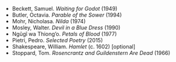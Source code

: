 * Beckett, Samuel. *Waiting for Godot* (1949)
* Butler, Octavia. *Parable of the Sower* (1994)
* Mohr, Nicholasa. *Nilda* (1974)
* Mosley, Walter. *Devil in a Blue Dress* (1990)
* Ngũgĩ wa Thiong’o. *Petals of Blood* (1977)
* Pietri, Pedro. *Selected Poetry* (2015)
* Shakespeare, William. *Hamlet* (c. 1602) [optional]
* Stoppard, Tom. *Rosencrantz and Guildenstern Are Dead* (1966)
